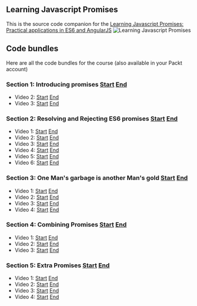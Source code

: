 ## Learning Javascript Promises

This is the source code companion for the [Learning Javascript Promises: Practical applications in ES6 and AngularJS](https://www.packtpub.com/web-development/learning-javascript-promises-practical-applications-es6-and-angularjs-video)
![Learning Javascript Promises](https://dz13w8afd47il.cloudfront.net/sites/default/files/imagecache/ppv4_main_book_cover/bookretailers/9781784391355_0.jpg)

## Code bundles

Here are all the code bundles for the course (also available in your Packt account)

### Section 1: Introducing promises [Start](http://redape.cloudapp.net/packt/bundles/learning-promises/s1initial.zip) [End](http://redape.cloudapp.net/packt/bundles/learning-promises/s1final.zip)

- Video 2: [Start](http://redape.cloudapp.net/packt/bundles/learning-promises/s1v2.zip) [End](http://redape.cloudapp.net/packt/bundles/learning-promises/after_s1v2.zip)
- Video 3: [Start](http://redape.cloudapp.net/packt/bundles/learning-promises/s1v3.zip) [End](http://redape.cloudapp.net/packt/bundles/learning-promises/after_s1v3.zip)

### Section 2: Resolving and Rejecting ES6 promises [Start](http://redape.cloudapp.net/packt/bundles/learning-promises/s2initial.zip) [End](http://redape.cloudapp.net/packt/bundles/learning-promises/s2final.zip)

- Video 1: [Start](http://redape.cloudapp.net/packt/bundles/learning-promises/s2v1.zip) [End](http://redape.cloudapp.net/packt/bundles/learning-promises/after_s2v1.zip)
- Video 2: [Start](http://redape.cloudapp.net/packt/bundles/learning-promises/s2v2.zip) [End](http://redape.cloudapp.net/packt/bundles/learning-promises/after_s2v2.zip)
- Video 3: [Start](http://redape.cloudapp.net/packt/bundles/learning-promises/s2v3.zip) [End](http://redape.cloudapp.net/packt/bundles/learning-promises/after_s2v3.zip)
- Video 4: [Start](http://redape.cloudapp.net/packt/bundles/learning-promises/s2v4.zip) [End](http://redape.cloudapp.net/packt/bundles/learning-promises/after_s2v4.zip)
- Video 5: [Start](http://redape.cloudapp.net/packt/bundles/learning-promises/s2v5.zip) [End](http://redape.cloudapp.net/packt/bundles/learning-promises/after_s2v5.zip)
- Video 6: [Start](http://redape.cloudapp.net/packt/bundles/learning-promises/s2v6.zip) [End](http://redape.cloudapp.net/packt/bundles/learning-promises/after_s2v6.zip)

### Section 3: One Man's garbage is another Man's gold [Start](http://redape.cloudapp.net/packt/bundles/learning-promises/s3initial.zip) [End](http://redape.cloudapp.net/packt/bundles/learning-promises/s3final.zip)

- Video 1: [Start](http://redape.cloudapp.net/packt/bundles/learning-promises/s3v1.zip) [End](http://redape.cloudapp.net/packt/bundles/learning-promises/after_s3v1.zip)
- Video 2: [Start](http://redape.cloudapp.net/packt/bundles/learning-promises/s3v2.zip) [End](http://redape.cloudapp.net/packt/bundles/learning-promises/after_s3v2.zip)
- Video 3: [Start](http://redape.cloudapp.net/packt/bundles/learning-promises/s3v3.zip) [End](http://redape.cloudapp.net/packt/bundles/learning-promises/after_s3v3.zip)
- Video 4: [Start](http://redape.cloudapp.net/packt/bundles/learning-promises/s3v4.zip) [End](http://redape.cloudapp.net/packt/bundles/learning-promises/after_s3v4.zip)


### Section 4: Combining Promises [Start](http://redape.cloudapp.net/packt/bundles/learning-promises/s4initial.zip) [End](http://redape.cloudapp.net/packt/bundles/learning-promises/s4final.zip)

- Video 1: [Start](http://redape.cloudapp.net/packt/bundles/learning-promises/s4v1.zip) [End](http://redape.cloudapp.net/packt/bundles/learning-promises/after_s4v1.zip)
- Video 2: [Start](http://redape.cloudapp.net/packt/bundles/learning-promises/s4v2.zip) [End](http://redape.cloudapp.net/packt/bundles/learning-promises/after_s4v2.zip)
- Video 3: [Start](http://redape.cloudapp.net/packt/bundles/learning-promises/s4v3.zip) [End](http://redape.cloudapp.net/packt/bundles/learning-promises/after_s4v3.zip)

### Section 5: Extra Promises [Start](http://redape.cloudapp.net/packt/bundles/learning-promises/s5initial.zip) [End](http://redape.cloudapp.net/packt/bundles/learning-promises/s5final.zip)

- Video 1: [Start](http://redape.cloudapp.net/packt/bundles/learning-promises/s5v1.zip) [End](http://redape.cloudapp.net/packt/bundles/learning-promises/after_s5v1.zip)
- Video 2: [Start](http://redape.cloudapp.net/packt/bundles/learning-promises/s5v2.zip) [End](http://redape.cloudapp.net/packt/bundles/learning-promises/after_s5v2.zip)
- Video 3: [Start](http://redape.cloudapp.net/packt/bundles/learning-promises/s5v3.zip) [End](http://redape.cloudapp.net/packt/bundles/learning-promises/after_s5v3.zip)
- Video 4: [Start](http://redape.cloudapp.net/packt/bundles/learning-promises/s5v4.zip) [End](http://redape.cloudapp.net/packt/bundles/learning-promises/after_s5v4.zip)


